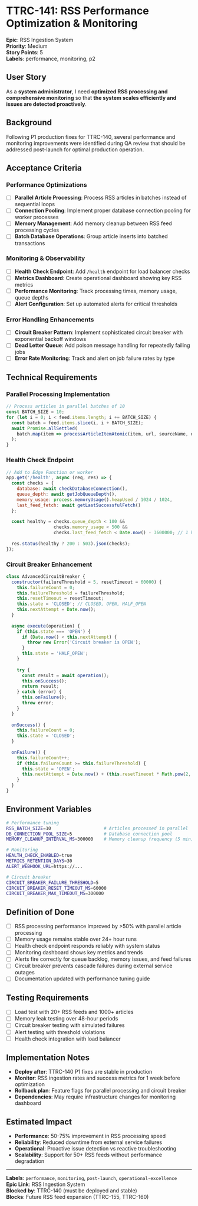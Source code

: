 # TTRC-141: RSS Performance Optimization & Monitoring

**Epic**: RSS Ingestion System  
**Priority**: Medium  
**Story Points**: 5  
**Labels**: performance, monitoring, p2  

## User Story
As a **system administrator**, I need **optimized RSS processing and comprehensive monitoring** so that **the system scales efficiently and issues are detected proactively**.

## Background
Following P1 production fixes for TTRC-140, several performance and monitoring improvements were identified during QA review that should be addressed post-launch for optimal production operation.

## Acceptance Criteria

### Performance Optimizations
- [ ] **Parallel Article Processing**: Process RSS articles in batches instead of sequential loops
- [ ] **Connection Pooling**: Implement proper database connection pooling for worker processes  
- [ ] **Memory Management**: Add memory cleanup between RSS feed processing cycles
- [ ] **Batch Database Operations**: Group article inserts into batched transactions

### Monitoring & Observability  
- [ ] **Health Check Endpoint**: Add `/health` endpoint for load balancer checks
- [ ] **Metrics Dashboard**: Create operational dashboard showing key RSS metrics
- [ ] **Performance Monitoring**: Track processing times, memory usage, queue depths
- [ ] **Alert Configuration**: Set up automated alerts for critical thresholds

### Error Handling Enhancements
- [ ] **Circuit Breaker Pattern**: Implement sophisticated circuit breaker with exponential backoff windows
- [ ] **Dead Letter Queue**: Add poison message handling for repeatedly failing jobs
- [ ] **Error Rate Monitoring**: Track and alert on job failure rates by type

## Technical Requirements

### Parallel Processing Implementation
```javascript
// Process articles in parallel batches of 10
const BATCH_SIZE = 10;
for (let i = 0; i < feed.items.length; i += BATCH_SIZE) {
  const batch = feed.items.slice(i, i + BATCH_SIZE);
  await Promise.allSettled(
    batch.map(item => processArticleItemAtomic(item, url, sourceName, db))
  );
}
```

### Health Check Endpoint
```javascript
// Add to Edge Function or worker
app.get('/health', async (req, res) => {
  const checks = {
    database: await checkDatabaseConnection(),
    queue_depth: await getJobQueueDepth(),
    memory_usage: process.memoryUsage().heapUsed / 1024 / 1024,
    last_feed_fetch: await getLastSuccessfulFetch()
  };
  
  const healthy = checks.queue_depth < 100 && 
                  checks.memory_usage < 500 &&
                  checks.last_feed_fetch < Date.now() - 3600000; // 1 hour
                  
  res.status(healthy ? 200 : 503).json(checks);
});
```

### Circuit Breaker Enhancement
```javascript
class AdvancedCircuitBreaker {
  constructor(failureThreshold = 5, resetTimeout = 60000) {
    this.failureCount = 0;
    this.failureThreshold = failureThreshold;
    this.resetTimeout = resetTimeout;
    this.state = 'CLOSED'; // CLOSED, OPEN, HALF_OPEN
    this.nextAttempt = Date.now();
  }
  
  async execute(operation) {
    if (this.state === 'OPEN') {
      if (Date.now() < this.nextAttempt) {
        throw new Error('Circuit breaker is OPEN');
      }
      this.state = 'HALF_OPEN';
    }
    
    try {
      const result = await operation();
      this.onSuccess();
      return result;
    } catch (error) {
      this.onFailure();
      throw error;
    }
  }
  
  onSuccess() {
    this.failureCount = 0;
    this.state = 'CLOSED';
  }
  
  onFailure() {
    this.failureCount++;
    if (this.failureCount >= this.failureThreshold) {
      this.state = 'OPEN';
      this.nextAttempt = Date.now() + (this.resetTimeout * Math.pow(2, this.failureCount - this.failureThreshold));
    }
  }
}
```

## Environment Variables
```bash
# Performance tuning
RSS_BATCH_SIZE=10                    # Articles processed in parallel
DB_CONNECTION_POOL_SIZE=5            # Database connection pool
MEMORY_CLEANUP_INTERVAL_MS=300000    # Memory cleanup frequency (5 min)

# Monitoring
HEALTH_CHECK_ENABLED=true
METRICS_RETENTION_DAYS=30
ALERT_WEBHOOK_URL=https://...

# Circuit breaker
CIRCUIT_BREAKER_FAILURE_THRESHOLD=5
CIRCUIT_BREAKER_RESET_TIMEOUT_MS=60000
CIRCUIT_BREAKER_MAX_TIMEOUT_MS=300000
```

## Definition of Done
- [ ] RSS processing performance improved by >50% with parallel article processing
- [ ] Memory usage remains stable over 24+ hour runs
- [ ] Health check endpoint responds reliably with system status
- [ ] Monitoring dashboard shows key metrics and trends
- [ ] Alerts fire correctly for queue backlog, memory issues, and feed failures
- [ ] Circuit breaker prevents cascade failures during external service outages
- [ ] Documentation updated with performance tuning guide

## Testing Requirements
- [ ] Load test with 20+ RSS feeds and 1000+ articles
- [ ] Memory leak testing over 48-hour periods
- [ ] Circuit breaker testing with simulated failures
- [ ] Alert testing with threshold violations
- [ ] Health check integration with load balancer

## Implementation Notes
- **Deploy after**: TTRC-140 P1 fixes are stable in production
- **Monitor**: RSS ingestion rates and success metrics for 1 week before optimization
- **Rollback plan**: Feature flags for parallel processing and circuit breaker
- **Dependencies**: May require infrastructure changes for monitoring dashboard

## Estimated Impact
- **Performance**: 50-75% improvement in RSS processing speed
- **Reliability**: Reduced downtime from external service failures  
- **Operational**: Proactive issue detection vs reactive troubleshooting
- **Scalability**: Support for 50+ RSS feeds without performance degradation

---

**Labels**: `performance`, `monitoring`, `post-launch`, `operational-excellence`  
**Epic Link**: RSS Ingestion System  
**Blocked by**: TTRC-140 (must be deployed and stable)  
**Blocks**: Future RSS feed expansion (TTRC-155, TTRC-160)
